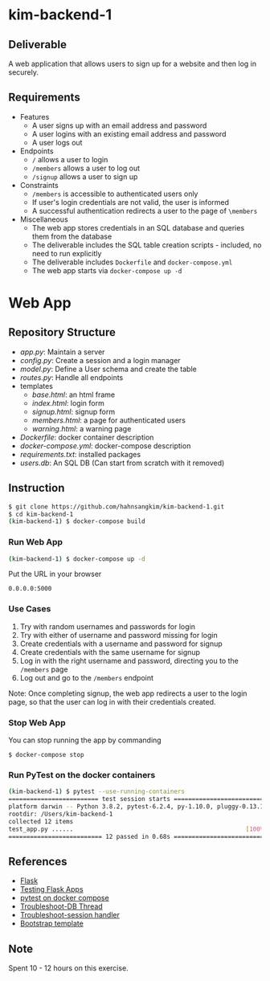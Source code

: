 # kim-backend-1
## Deliverable
A web application that allows users to sign up for a website and then log in securely.
## Requirements
* Features
    * A user signs up with an email address and password
    * A user logins with an existing email address and password
    * A user logs out
* Endpoints
    * `/` allows a user to login
    * `/members` allows a user to log out
    * `/signup` allows a user to sign up
* Constraints
    * `/members` is accessible to authenticated users only
    * If user's login credentials are not valid, the user is informed
    * A successful authentication redirects a user to the page of `\members`
* Miscellaneous
    * The web app stores credentials in an SQL database and queries them from the database
    * The deliverable includes the SQL table creation scripts - included, no need to run explicitly
    * The deliverable includes `Dockerfile` and `docker-compose.yml`
    * The web app starts via `docker-compose up -d`

# Web App
## Repository Structure
- _app.py_: Maintain a server
- _config.py_: Create a session and a login manager
- _model.py_: Define a User schema and create the table
- _routes.py_: Handle all endpoints
- templates
    - _base.html_: an html frame
    - _index.html_: login form
    - _signup.html_: signup form
    - _members.html_: a page for authenticated users
    - _warning.html_: a warning page
- _Dockerfile_: docker container description
- _docker-compose.yml_: docker-compose description
- _requirements.txt_: installed packages
- _users.db_: An SQL DB (Can start from scratch with it removed)

## Instruction
```bash
$ git clone https://github.com/hahnsangkim/kim-backend-1.git
$ cd kim-backend-1
(kim-backend-1) $ docker-compose build
```

### Run Web App
```bash
(kim-backend-1) $ docker-compose up -d
```

Put the URL in your browser
```
0.0.0.0:5000
```

### Use Cases
1. Try with random usernames and passwords for login
2. Try with either of username and password missing for login
3. Create credentials with a username and password for signup
4. Create credentials with the same username for signup
5. Log in with the right username and password, directing you to the `/members` page
6. Log out and go to the `/members` endpoint

Note: Once completing signup, the web app redirects a user to the login page, so that the user can log in with their credentials created.

### Stop Web App
You can stop running the app by commanding
```
$ docker-compose stop
```


### Run PyTest on the docker containers
```bash
(kim-backend-1) $ pytest --use-running-containers
========================= test session starts =========================
platform darwin -- Python 3.8.2, pytest-6.2.4, py-1.10.0, pluggy-0.13.1
rootdir: /Users/kim-backend-1
collected 12 items
test_app.py ......                                                [100%]
========================== 12 passed in 0.68s ==========================
```
## References
- [Flask](https://flask.palletsprojects.com/en/2.0.x/quickstart/)
- [Testing Flask Apps](https://flask.palletsprojects.com/en/1.1.x/testing/)
- [pytest on docker compose](https://github.com/pytest-docker-compose/pytest-docker-compose)
- [Troubleshoot-DB Thread](https://stackoverflow.com/questions/48218065/programmingerror-sqlite-objects-created-in-a-thread-can-only-be-used-in-that-sa) 
- [Troubleshoot-session handler](https://docs.sqlalchemy.org/en/13/faq/sessions.html#this-session-s-transaction-has-been-rolled-back-due-to-a-previous-exception-during-flush-or-similar)
- [Bootstrap template](https://getbootstrap.com/docs/5.0/getting-started/introduction/)

## Note
Spent 10 - 12 hours on this exercise.